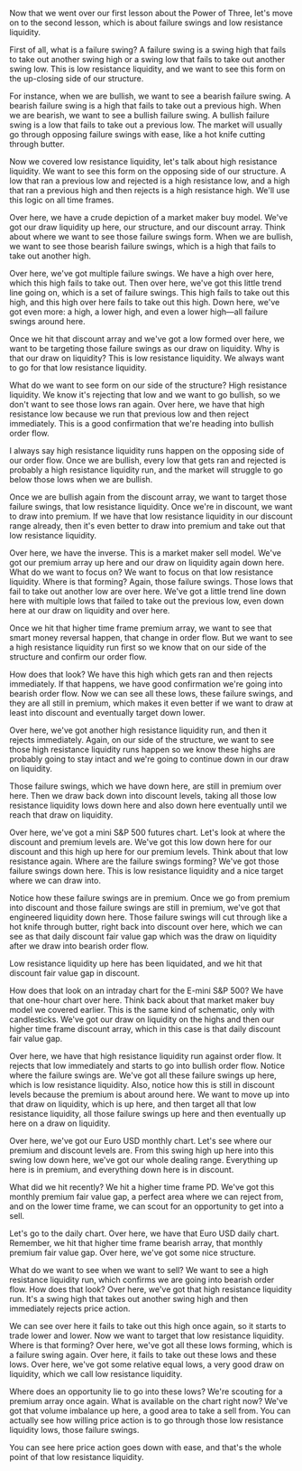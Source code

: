 Now that we went over our first lesson about the Power of Three, let's move on to the second lesson, which is about failure swings and low resistance liquidity.

First of all, what is a failure swing? A failure swing is a swing high that fails to take out another swing high or a swing low that fails to take out another swing low. This is low resistance liquidity, and we want to see this form on the up-closing side of our structure.

For instance, when we are bullish, we want to see a bearish failure swing. A bearish failure swing is a high that fails to take out a previous high. When we are bearish, we want to see a bullish failure swing. A bullish failure swing is a low that fails to take out a previous low. The market will usually go through opposing failure swings with ease, like a hot knife cutting through butter.

Now we covered low resistance liquidity, let's talk about high resistance liquidity. We want to see this form on the opposing side of our structure. A low that ran a previous low and rejected is a high resistance low, and a high that ran a previous high and then rejects is a high resistance high. We'll use this logic on all time frames.

Over here, we have a crude depiction of a market maker buy model. We've got our draw liquidity up here, our structure, and our discount array. Think about where we want to see those failure swings form. When we are bullish, we want to see those bearish failure swings, which is a high that fails to take out another high. 

Over here, we've got multiple failure swings. We have a high over here, which this high fails to take out. Then over here, we've got this little trend line going on, which is a set of failure swings. This high fails to take out this high, and this high over here fails to take out this high. Down here, we've got even more: a high, a lower high, and even a lower high—all failure swings around here.

Once we hit that discount array and we've got a low formed over here, we want to be targeting those failure swings as our draw on liquidity. Why is that our draw on liquidity? This is low resistance liquidity. We always want to go for that low resistance liquidity.

What do we want to see form on our side of the structure? High resistance liquidity. We know it's rejecting that low and we want to go bullish, so we don't want to see those lows ran again. Over here, we have that high resistance low because we run that previous low and then reject immediately. This is a good confirmation that we're heading into bullish order flow.

I always say high resistance liquidity runs happen on the opposing side of our order flow. Once we are bullish, every low that gets ran and rejected is probably a high resistance liquidity run, and the market will struggle to go below those lows when we are bullish.

Once we are bullish again from the discount array, we want to target those failure swings, that low resistance liquidity. Once we're in discount, we want to draw into premium. If we have that low resistance liquidity in our discount range already, then it's even better to draw into premium and take out that low resistance liquidity.

Over here, we have the inverse. This is a market maker sell model. We've got our premium array up here and our draw on liquidity again down here. What do we want to focus on? We want to focus on that low resistance liquidity. Where is that forming? Again, those failure swings. Those lows that fail to take out another low are over here. We've got a little trend line down here with multiple lows that failed to take out the previous low, even down here at our draw on liquidity and over here.

Once we hit that higher time frame premium array, we want to see that smart money reversal happen, that change in order flow. But we want to see a high resistance liquidity run first so we know that on our side of the structure and confirm our order flow. 

How does that look? We have this high which gets ran and then rejects immediately. If that happens, we have good confirmation we're going into bearish order flow. Now we can see all these lows, these failure swings, and they are all still in premium, which makes it even better if we want to draw at least into discount and eventually target down lower.

Over here, we've got another high resistance liquidity run, and then it rejects immediately. Again, on our side of the structure, we want to see those high resistance liquidity runs happen so we know these highs are probably going to stay intact and we're going to continue down in our draw on liquidity. 

Those failure swings, which we have down here, are still in premium over here. Then we draw back down into discount levels, taking all those low resistance liquidity lows down here and also down here eventually until we reach that draw on liquidity.

Over here, we've got a mini S&P 500 futures chart. Let's look at where the discount and premium levels are. We've got this low down here for our discount and this high up here for our premium levels. Think about that low resistance again. Where are the failure swings forming? We've got those failure swings down here. This is low resistance liquidity and a nice target where we can draw into.

Notice how these failure swings are in premium. Once we go from premium into discount and those failure swings are still in premium, we've got that engineered liquidity down here. Those failure swings will cut through like a hot knife through butter, right back into discount over here, which we can see as that daily discount fair value gap which was the draw on liquidity after we draw into bearish order flow.

Low resistance liquidity up here has been liquidated, and we hit that discount fair value gap in discount. 

How does that look on an intraday chart for the E-mini S&P 500? We have that one-hour chart over here. Think back about that market maker buy model we covered earlier. This is the same kind of schematic, only with candlesticks. We've got our draw on liquidity on the highs and then our higher time frame discount array, which in this case is that daily discount fair value gap.

Over here, we have that high resistance liquidity run against order flow. It rejects that low immediately and starts to go into bullish order flow. Notice where the failure swings are. We've got all these failure swings up here, which is low resistance liquidity. Also, notice how this is still in discount levels because the premium is about around here. We want to move up into that draw on liquidity, which is up here, and then target all that low resistance liquidity, all those failure swings up here and then eventually up here on a draw on liquidity.

Over here, we've got our Euro USD monthly chart. Let's see where our premium and discount levels are. From this swing high up here into this swing low down here, we've got our whole dealing range. Everything up here is in premium, and everything down here is in discount. 

What did we hit recently? We hit a higher time frame PD. We've got this monthly premium fair value gap, a perfect area where we can reject from, and on the lower time frame, we can scout for an opportunity to get into a sell. 

Let's go to the daily chart. Over here, we have that Euro USD daily chart. Remember, we hit that higher time frame bearish array, that monthly premium fair value gap. Over here, we've got some nice structure. 

What do we want to see when we want to sell? We want to see a high resistance liquidity run, which confirms we are going into bearish order flow. How does that look? Over here, we've got that high resistance liquidity run. It's a swing high that takes out another swing high and then immediately rejects price action. 

We can see over here it fails to take out this high once again, so it starts to trade lower and lower. Now we want to target that low resistance liquidity. Where is that forming? Over here, we've got all these lows forming, which is a failure swing again. Over here, it fails to take out these lows and these lows. Over here, we've got some relative equal lows, a very good draw on liquidity, which we call low resistance liquidity.

Where does an opportunity lie to go into these lows? We're scouting for a premium array once again. What is available on the chart right now? We've got that volume imbalance up here, a good area to take a sell from. You can actually see how willing price action is to go through those low resistance liquidity lows, those failure swings. 

You can see here price action goes down with ease, and that's the whole point of that low resistance liquidity.
